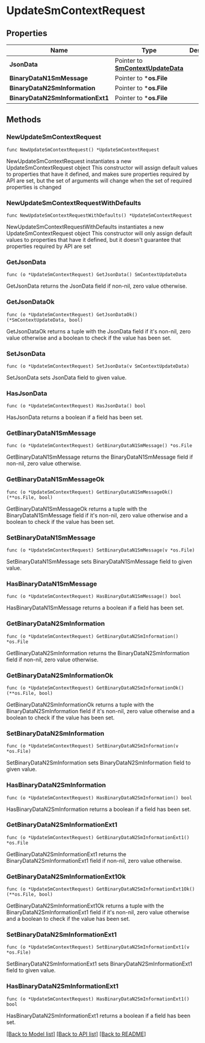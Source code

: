 # UpdateSmContextRequest

## Properties

Name | Type | Description | Notes
------------ | ------------- | ------------- | -------------
**JsonData** | Pointer to [**SmContextUpdateData**](SmContextUpdateData.md) |  | [optional] 
**BinaryDataN1SmMessage** | Pointer to ***os.File** |  | [optional] 
**BinaryDataN2SmInformation** | Pointer to ***os.File** |  | [optional] 
**BinaryDataN2SmInformationExt1** | Pointer to ***os.File** |  | [optional] 

## Methods

### NewUpdateSmContextRequest

`func NewUpdateSmContextRequest() *UpdateSmContextRequest`

NewUpdateSmContextRequest instantiates a new UpdateSmContextRequest object
This constructor will assign default values to properties that have it defined,
and makes sure properties required by API are set, but the set of arguments
will change when the set of required properties is changed

### NewUpdateSmContextRequestWithDefaults

`func NewUpdateSmContextRequestWithDefaults() *UpdateSmContextRequest`

NewUpdateSmContextRequestWithDefaults instantiates a new UpdateSmContextRequest object
This constructor will only assign default values to properties that have it defined,
but it doesn't guarantee that properties required by API are set

### GetJsonData

`func (o *UpdateSmContextRequest) GetJsonData() SmContextUpdateData`

GetJsonData returns the JsonData field if non-nil, zero value otherwise.

### GetJsonDataOk

`func (o *UpdateSmContextRequest) GetJsonDataOk() (*SmContextUpdateData, bool)`

GetJsonDataOk returns a tuple with the JsonData field if it's non-nil, zero value otherwise
and a boolean to check if the value has been set.

### SetJsonData

`func (o *UpdateSmContextRequest) SetJsonData(v SmContextUpdateData)`

SetJsonData sets JsonData field to given value.

### HasJsonData

`func (o *UpdateSmContextRequest) HasJsonData() bool`

HasJsonData returns a boolean if a field has been set.

### GetBinaryDataN1SmMessage

`func (o *UpdateSmContextRequest) GetBinaryDataN1SmMessage() *os.File`

GetBinaryDataN1SmMessage returns the BinaryDataN1SmMessage field if non-nil, zero value otherwise.

### GetBinaryDataN1SmMessageOk

`func (o *UpdateSmContextRequest) GetBinaryDataN1SmMessageOk() (**os.File, bool)`

GetBinaryDataN1SmMessageOk returns a tuple with the BinaryDataN1SmMessage field if it's non-nil, zero value otherwise
and a boolean to check if the value has been set.

### SetBinaryDataN1SmMessage

`func (o *UpdateSmContextRequest) SetBinaryDataN1SmMessage(v *os.File)`

SetBinaryDataN1SmMessage sets BinaryDataN1SmMessage field to given value.

### HasBinaryDataN1SmMessage

`func (o *UpdateSmContextRequest) HasBinaryDataN1SmMessage() bool`

HasBinaryDataN1SmMessage returns a boolean if a field has been set.

### GetBinaryDataN2SmInformation

`func (o *UpdateSmContextRequest) GetBinaryDataN2SmInformation() *os.File`

GetBinaryDataN2SmInformation returns the BinaryDataN2SmInformation field if non-nil, zero value otherwise.

### GetBinaryDataN2SmInformationOk

`func (o *UpdateSmContextRequest) GetBinaryDataN2SmInformationOk() (**os.File, bool)`

GetBinaryDataN2SmInformationOk returns a tuple with the BinaryDataN2SmInformation field if it's non-nil, zero value otherwise
and a boolean to check if the value has been set.

### SetBinaryDataN2SmInformation

`func (o *UpdateSmContextRequest) SetBinaryDataN2SmInformation(v *os.File)`

SetBinaryDataN2SmInformation sets BinaryDataN2SmInformation field to given value.

### HasBinaryDataN2SmInformation

`func (o *UpdateSmContextRequest) HasBinaryDataN2SmInformation() bool`

HasBinaryDataN2SmInformation returns a boolean if a field has been set.

### GetBinaryDataN2SmInformationExt1

`func (o *UpdateSmContextRequest) GetBinaryDataN2SmInformationExt1() *os.File`

GetBinaryDataN2SmInformationExt1 returns the BinaryDataN2SmInformationExt1 field if non-nil, zero value otherwise.

### GetBinaryDataN2SmInformationExt1Ok

`func (o *UpdateSmContextRequest) GetBinaryDataN2SmInformationExt1Ok() (**os.File, bool)`

GetBinaryDataN2SmInformationExt1Ok returns a tuple with the BinaryDataN2SmInformationExt1 field if it's non-nil, zero value otherwise
and a boolean to check if the value has been set.

### SetBinaryDataN2SmInformationExt1

`func (o *UpdateSmContextRequest) SetBinaryDataN2SmInformationExt1(v *os.File)`

SetBinaryDataN2SmInformationExt1 sets BinaryDataN2SmInformationExt1 field to given value.

### HasBinaryDataN2SmInformationExt1

`func (o *UpdateSmContextRequest) HasBinaryDataN2SmInformationExt1() bool`

HasBinaryDataN2SmInformationExt1 returns a boolean if a field has been set.


[[Back to Model list]](../README.md#documentation-for-models) [[Back to API list]](../README.md#documentation-for-api-endpoints) [[Back to README]](../README.md)


